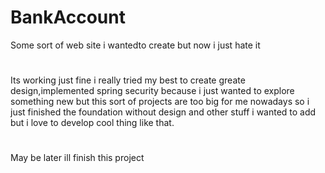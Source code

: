 # BankAccount
Some sort of web site i wantedto create but now i just hate it

# 
Its working just fine i really tried my best to create greate design,implemented spring security because i just wanted to explore something new but this sort of projects are too big for me nowadays so i just finished the foundation without design and other stuff i wanted to add but i love to develop cool thing like that.
# 
May be later ill finish this project
